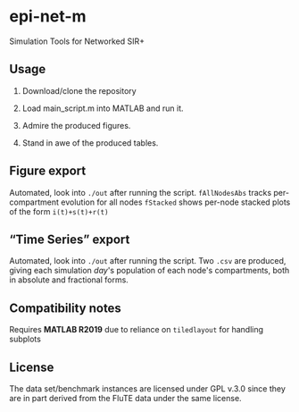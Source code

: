 # epi-net-m
Simulation Tools for Networked SIR+

## Usage

1. Download/clone the repository

2. Load main_script.m into MATLAB and run it.

3. Admire the produced figures.

4. Stand in awe of the produced tables.

## Figure export

Automated, look into `./out` after running the script.
`fAllNodesAbs` tracks per-compartment evolution for all nodes
`fStacked` shows per-node stacked plots of the form `i(t)+s(t)+r(t)`

## “Time Series” export
Automated, look into `./out` after running the script.
Two `.csv` are produced, giving each simulation _day_'s population of each node's compartments, both in absolute and fractional forms.

## Compatibility notes

Requires **MATLAB R2019** due to reliance on `tiledlayout` for handling subplots

## License

The data set/benchmark instances are licensed under GPL v.3.0 since they are in part derived from the FluTE data under the same license.
